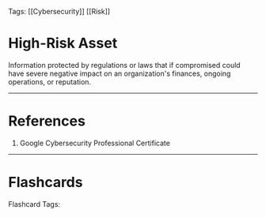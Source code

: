 Tags: [[Cybersecurity]] [[Risk]]

# High-Risk Asset

Information protected by regulations or laws that if compromised could have severe negative impact on an organization's finances, ongoing operations, or reputation.

---

# References

1. Google Cybersecurity Professional Certificate

---

# Flashcards

Flashcard Tags: 